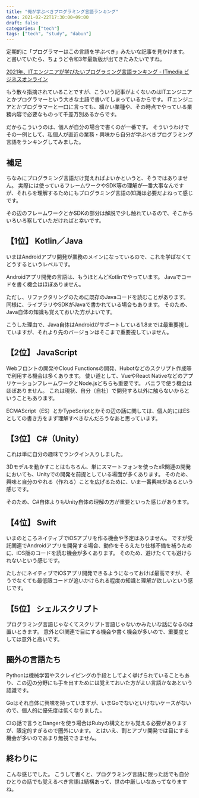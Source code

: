 ```yaml
---
title: "俺が学ぶべきプログラミング言語ランキング"
date: 2021-02-22T17:30:00+09:00
draft: false
categories: ["tech"]
tags: ["tech", "study", "dabun"]
---
```


定期的に「プログラマーはこの言語を学ぶべき」みたいな記事を見かけます。
と書いていたら、ちょうど令和3年最新版が出てきたみたいですね。

[2021年、ITエンジニアが学びたいプログラミング言語ランキング \- ITmedia ビジネスオンライン](https://www.itmedia.co.jp/business/articles/2102/11/news022.html)

もう散々指摘されていることですが、こういう記事がよくないのはITエンジニアとかプログラマーという大きな主語で書いてしまっているからです。
ITエンジニアとかプログラマーと一口に言っても、細かい業種や、その時点でやっている業務内容で必要なものって千差万別あるからです。

だからこういうのは、個人が自分の場合で書くのが一番です。
そういうわけでその一例として、私個人が直近の業務・興味から自分が学ぶべきプログラミング言語をランキングしてみました。

## 補足

ちなみにプログラミング言語だけ覚えればよいかというと、そうではありません。
実際には使っているフレームワークやSDK等の理解が一番大事なんですが、それらを理解するためにもプログラミング言語の知識は必要だよねって感じです。

その辺のフレームワークとかSDKの部分は解説で少し触れているので、そこからいろいろ察していただければと幸いです。

## 【1位】 Kotlin／Java

いまはAndroidアプリ開発が業務のメインになっているので、これを学ばなくてどうするというレベルです。

Androidアプリ開発の言語は、もうほとんどKotlinでやっています。
Javaでコードを書く機会はほぼありません。

ただし、リファクタリングのために既存のJavaコードを読むことがあります。
同様に、ライブラリやSDKがJavaで書かれている場合もあります。
そのため、Java自体の知識も覚えておいた方がよいです。

こうした理由で、Java自体はAndroidがサポートしている1.8までは最重要視していますが、それより先のバージョンはそこまで重要視していません。

## 【2位】 JavaScript

Webフロントの開発やCloud Functionsの開発、Hubotなどのスクリプト作成等で利用する機会は多くあります。
使い道として、VueやReact NativeなどのアプリケーションフレームワークとNode.jsどちらも重要です。
バニラで使う機会はほぼありません。
これは現状、自分（自社）で開発する以外に触らないからということもあります。

ECMAScript（ES）とかTypeScriptとかその辺の話に関しては、個人的にはESとしての書き方をまず理解すべきなんだろうなあと思っています。

## 【3位】 C#（Unity）

これは単に自分の趣味でランクイン入りしました。

3Dモデルを動かすことはもちろん、単にスマートフォンを使ったxR関連の開発においても、Unityでの開発を前提としている場面が多くあります。
そのため、興味と自分のやれる（作れる）ことを広げるために、いま一番興味があるという感じです。

そのため、C#自体よりもUnity自体の理解の方が重要といった感じがあります。

## 【4位】 Swift

いまのところネイティブでiOSアプリを作る機会や予定はありません。
ですが受託関連でAndroidアプリを開発する場合、動作をそろえたり仕様不備を補うために、iOS版のコードを読む機会が多くあります。
そのため、避けたくても避けられないという感じです。

たしかにネイティブでiOSアプリ開発できるようになっておけば最高ですが、そうでなくても最低限コードが追いかけられる程度の知識と理解が欲しいという感じです。

## 【5位】 シェルスクリプト

プログラミング言語じゃなくてスクリプト言語じゃないかみたいな話になるのは置いときます。
意外とCI関連で目にする機会や書く機会が多いので、重要度としては意外と高いです。

## 圏外の言語たち

Pythonは機械学習やスクレイピングの手段としてよく挙げられていることもあり、この辺の分野にも手を出すためには覚えておいた方がよい言語かなあという認識です。

Goはそれ自体に興味を持っていますが、いまGoでないといけないケースがないので、個人的に優先度は低くなりました。

CIの話で言うとDangerを使う場合はRubyの構文とかも覚える必要がありますが、限定的すぎるので圏外にいます。
とはいえ、割とアプリ開発では目にする機会が多いのであまり無視できません。

## 終わりに

こんな感じでした。
こうして書くと、プログラミング言語に限った話でも自分ひとりの話でも覚えるべき言語は結構あって、世の中厳しいなあってなりますね。
